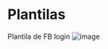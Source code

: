 # Plantilas 

Plantila de FB login
![image](https://github.com/user-attachments/assets/84370b8c-b645-48ec-89e3-01055944ae32)
